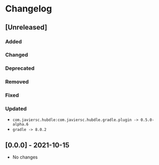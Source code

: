# Changelog

## [Unreleased]

### Added

### Changed

### Deprecated

### Removed

### Fixed

### Updated

- `com.javiersc.hubdle:com.javiersc.hubdle.gradle.plugin -> 0.5.0-alpha.6`
- `gradle -> 8.0.2`

## [0.0.0] - 2021-10-15

- No changes
